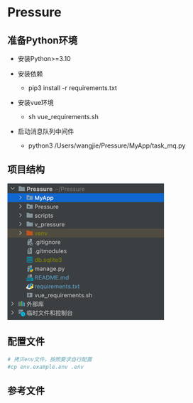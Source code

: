 # Pressure

## 准备Python环境

- 安装Python>=3.10
- 安装依赖
    - pip3 install -r requirements.txt
- 安装vue环境
    - sh vue_requirements.sh

- 启动消息队列中间件
    - python3 /Users/wangjie/Pressure/MyApp/task_mq.py

## 项目结构

![img.png](img.png)

## 配置文件

```bash
# 拷贝env文件，按照要求自行配置
#cp env.example.env .env
```

## 参考文件